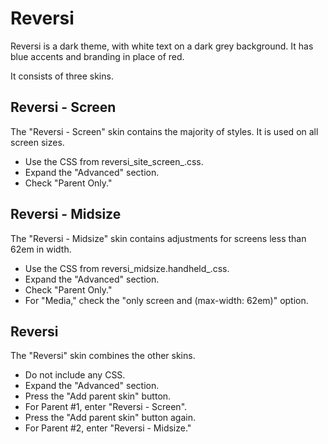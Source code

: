 # Reversi

Reversi is a dark theme, with white text on a dark grey background. It has blue
accents and branding in place of red.

It consists of three skins.

## Reversi - Screen

The "Reversi - Screen" skin contains the majority of styles. It is used on all
screen sizes.

* Use the CSS from reversi_site_screen_.css.
* Expand the "Advanced" section.
* Check "Parent Only."

## Reversi - Midsize

The "Reversi - Midsize" skin contains adjustments for screens less than
62em in width.

* Use the CSS from reversi_midsize.handheld_.css.
* Expand the "Advanced" section.
* Check "Parent Only."
* For "Media," check the "only screen and (max-width: 62em)" option.

## Reversi

The "Reversi" skin combines the other skins.

* Do not include any CSS.
* Expand the "Advanced" section.
* Press the "Add parent skin" button.
* For Parent #1, enter "Reversi - Screen".
* Press the "Add parent skin" button again.
* For Parent #2, enter "Reversi - Midsize."
